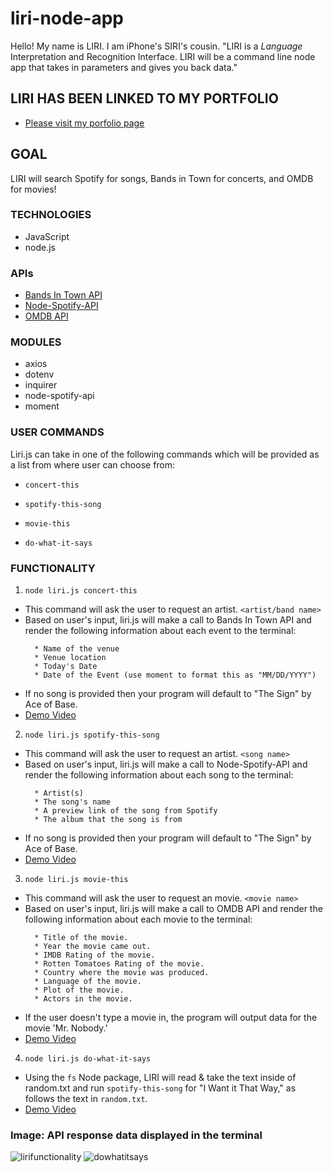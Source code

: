 # liri-node-app
Hello! My name is LIRI. I am iPhone's SIRI's cousin.
"LIRI is a _Language_ Interpretation and Recognition Interface. LIRI will be a command line node app that takes in parameters and gives you back data."

## LIRI HAS BEEN LINKED TO MY PORTFOLIO
* [Please visit my porfolio page](https://lucerosdj.github.io/Portfolio/)

## GOAL
LIRI will search Spotify for songs, Bands in Town for concerts, and OMDB for movies!

### TECHNOLOGIES
* JavaScript
* node.js

### APIs
* [Bands In Town API](http://www.artists.bandsintown.com/bandsintown-api)
* [Node-Spotify-API](https://www.npmjs.com/package/node-spotify-api)
* [OMDB API](http://www.omdbapi.com)

### MODULES
* axios
* dotenv
* inquirer
* node-spotify-api
* moment 

### USER COMMANDS
Liri.js can take in one of the following commands which will be provided as a list from where user can choose from:

   * `concert-this`

   * `spotify-this-song`

   * `movie-this`

   * `do-what-it-says`

### FUNCTIONALITY
1. `node liri.js concert-this`
  * This command will ask the user to request an artist.  `<artist/band name>`
  * Based on user's input, liri.js will make a call to Bands In Town API and render the following information about each event to the terminal: 
     ```
       * Name of the venue
       * Venue location
       * Today's Date
       * Date of the Event (use moment to format this as "MM/DD/YYYY")
     ```
  * If no song is provided then your program will default to "The Sign" by Ace of Base.
  * [Demo Video](https://drive.google.com/file/d/1rc5ge1I7WDO-IIzjc67BziwauUD7LC11/view)

2. `node liri.js spotify-this-song`
  * This command will ask the user to request an artist.   `<song name>`
  * Based on user's input, liri.js will make a call to Node-Spotify-API and render the following information about each song to the terminal: 
     ```
       * Artist(s)
       * The song's name
       * A preview link of the song from Spotify
       * The album that the song is from
     ```
  * If no song is provided then your program will default to "The Sign" by Ace of Base.
  * [Demo Video](https://drive.google.com/file/d/1reqm3-Oe9DoAAg-GB6gT4qfzhSwuPUSM/view)
  
  3. `node liri.js movie-this`
  * This command will ask the user to request an movie.   `<movie name>`
  * Based on user's input, liri.js will make a call to OMDB API and render the following information about each movie to the terminal:
     ```
       * Title of the movie.
       * Year the movie came out.
       * IMDB Rating of the movie.
       * Rotten Tomatoes Rating of the movie.
       * Country where the movie was produced.
       * Language of the movie.
       * Plot of the movie.
       * Actors in the movie.
     ```
   * If the user doesn't type a movie in, the program will output data for the movie 'Mr. Nobody.'
   * [Demo Video](https://drive.google.com/file/d/1ezLKXv2ZKTbWOiS9Sd_5JrzLsZuD4osO/view)

  4. `node liri.js do-what-it-says`
  * Using the `fs` Node package, LIRI will read & take the text inside of random.txt and run `spotify-this-song` for "I Want it That Way," as follows the text in `random.txt`.
  * [Demo Video](https://drive.google.com/file/d/12SuDnBWZdeI8SUkPVl-VT4CC94wgL6z6/view)
   
### Image: API response data displayed in the terminal
![lirifunctionality](https://user-images.githubusercontent.com/44692872/53691015-53cfc180-3d3b-11e9-8a4a-556228e27432.png)
![dowhatitsays](https://user-images.githubusercontent.com/44692872/53757816-483ae280-3e82-11e9-9baa-58ea01b1baaa.png)

  
   
